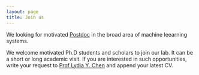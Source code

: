 ```yaml
---
layout: page
title: Join us
---
```


We looking for motivated [Postdoc](Dis/doc/Postdoc_TUDelft_20) in the broad area of machine leearning systems.

We welcome motivated Ph.D students and scholars to join our lab. It can be a short or long academic visit. If you are interested in such opportunities, write your request to [Prof Lydia Y. Chen](mailto:lydiaychen@ieee.org) and append your latest CV.
